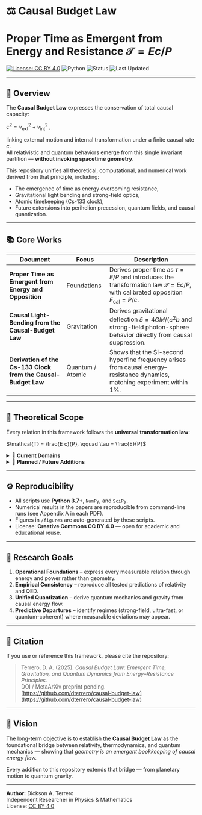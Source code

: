 # ⚖️ Causal Budget Law
# Proper Time as Emergent from Energy and Resistance $\mathcal{T} = Ec/P$
[![License: CC BY 4.0](https://img.shields.io/badge/License-CC%20BY%204.0-lightgrey.svg)](https://creativecommons.org/licenses/by/4.0/)
![Python](https://img.shields.io/badge/python-3.7%2B-blue)
![Status](https://img.shields.io/badge/status-active-success)
![Last Updated](https://img.shields.io/badge/updated-Oct_2025-green)

---

## 🧩 Overview

The **Causal Budget Law** expresses the conservation of total causal capacity:

$c^{2} = v_{\text{ext}}^{2} + v_{\text{int}}^{2}$ ,

linking external motion and internal transformation under a finite causal rate $c$.  
All relativistic and quantum behaviors emerge from this single invariant partition — **without invoking spacetime geometry**.

This repository unifies all theoretical, computational, and numerical work derived from that principle, including:
- The emergence of time as energy overcoming resistance,
- Gravitational light bending and strong-field optics,
- Atomic timekeeping (Cs-133 clock),
- Future extensions into perihelion precession, quantum fields, and causal quantization.

---

## 📚 Core Works

| Document | Focus | Description |
|-----------|--------|-------------|
| **Proper Time as Emergent from Energy and Opposition** | Foundations | Derives proper time as $\tau = E/P$ and introduces the transformation law $\mathcal{T} = Ec/P$, with calibrated opposition $F_{\text{cal}} = P/c$. |
| **Causal Light-Bending from the Causal-Budget Law** | Gravitation | Derives gravitational deflection $\delta = 4GM/(c^{2}b$ and strong-field photon-sphere behavior directly from causal suppression. |
| **Derivation of the Cs-133 Clock from the Causal-Budget Law** | Quantum / Atomic | Shows that the SI-second hyperfine frequency arises from causal energy–resistance dynamics, matching experiment within 1%. |

---

## 🧠 Theoretical Scope

Every relation in this framework follows the **universal transformation law**:

$\mathcal{T} = \frac{E c}{P}, \qquad \tau = \frac{E}{P}$

<details>
<summary>🔭 <b>Current Domains</b></summary>

- Relativistic mechanics and proper time  
- Gravitational light bending and lensing  
- Atomic clocks and quantum transitions  
</details>

<details>
<summary>🚀 <b>Planned / Future Additions</b></summary>

- **Perihelion Precession (1-PN)** — orbital advance from causal suppression  
- **Shapiro Time Delay** — radar echo delay as causal propagation slowdown  
- **Gravitational Redshift in Strong Potentials**  
- **Black-hole Numerics** — photon sphere, ISCO, and capture thresholds  
- **Lense–Thirring Frame Dragging** — rotational redistribution of causal capacity  
- **Causal Field Dynamics** — classical limit of quantum gravity  
- **Quantization of the Causal Field** — Hamiltonian → operator dynamics  
- **Quantized Curvature & Causal Saturation** — discrete causal cells and saturation limits  
- **Experimental Predictions** — precision deviations in high-energy or strong-field regimes  
</details>

---

## ⚙️ Reproducibility

- All scripts use **Python 3.7+**, `NumPy`, and `SciPy`.  
- Numerical results in the papers are reproducible from command-line runs (see Appendix A in each PDF).  
- Figures in `/figures` are auto-generated by these scripts.  
- License: **Creative Commons CC BY 4.0** — open for academic and educational reuse.

---

## 🔬 Research Goals

1. **Operational Foundations** – express every measurable relation through energy and power rather than geometry.  
2. **Empirical Consistency** – reproduce all tested predictions of relativity and QED.  
3. **Unified Quantization** – derive quantum mechanics and gravity from causal energy flow.  
4. **Predictive Departures** – identify regimes (strong-field, ultra-fast, or quantum-coherent) where measurable deviations may appear.  

---

## 🌌 Citation

If you use or reference this framework, please cite the repository:

> Terrero, D. A. (2025). *Causal Budget Law: Emergent Time, Gravitation, and Quantum Dynamics from Energy–Resistance Principles.*  
> DOI / MetaArXiv preprint pending.  
> [https://github.com/dterrero/causal-budget-law](https://github.com/dterrero/causal-budget-law)

---

## 🧭 Vision

The long-term objective is to establish the **Causal Budget Law** as the foundational bridge between relativity, thermodynamics, and quantum mechanics — showing that *geometry is an emergent bookkeeping of causal energy flow.*

Every addition to this repository extends that bridge — from planetary motion to quantum gravity.

---

**Author:** Dickson A. Terrero  
Independent Researcher in Physics & Mathematics  
License: [CC BY 4.0](https://creativecommons.org/licenses/by/4.0/)


